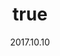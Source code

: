 ---
wip: "True"
id: "19770"
title:
  de: "Vergilbte Schatzkarte eines Meisterdiebes"
  en: "Timeworn Thief's Map"
  fr: "Carte de portail magique caché"
  ja: "転送魔紋の地図:深層"
  cn: "深层传送魔纹的地图"
  ko: "심층 전송 마법문양 지도"
layout: treasuremap
page_type: guide
categories: "treasuremap"
instanceType: "treasuremap"
date: "2017.10.10"
patchNumber: "4.1"
patchName: "The Legend Returns"
expac: "sb"
image: "/assets/img/content/klassen/Chocobo.webp"
terms:
    - term: "TreasureMaps"
    - term: "The Legend Returns"
sortid: 14
order: 14
plvl: 70
slug: "vergilbte_schatzkarte_eines_meisterdiebes"
maxpartysize: 8
treasuredungeons:
  - name: "the Hidden Canals of Uznair"
zones:
  - zonename: "The Lochs"
    fullimage: "/assets/img/TreasureMaps/Vergilbte Schatzkarte eines Meisterdiebes/Das Fenn/Das Fenn.webp"
    subimage:
      - "/assets/img/TreasureMaps/Vergilbte Schatzkarte eines Meisterdiebes/Das Fenn/A.webp"
      - "/assets/img/TreasureMaps/Vergilbte Schatzkarte eines Meisterdiebes/Das Fenn/B.webp"
      - "/assets/img/TreasureMaps/Vergilbte Schatzkarte eines Meisterdiebes/Das Fenn/C.webp"
      - "/assets/img/TreasureMaps/Vergilbte Schatzkarte eines Meisterdiebes/Das Fenn/D.webp"
  - zonename: "Yanxia"
    fullimage: "/assets/img/TreasureMaps/Vergilbte Schatzkarte eines Meisterdiebes/Yanxia/Yanxia.webp"
    subimage:
      - "/assets/img/TreasureMaps/Vergilbte Schatzkarte eines Meisterdiebes/Yanxia/A.webp"
      - "/assets/img/TreasureMaps/Vergilbte Schatzkarte eines Meisterdiebes/Yanxia/B.webp"
      - "/assets/img/TreasureMaps/Vergilbte Schatzkarte eines Meisterdiebes/Yanxia/C.webp"
      - "/assets/img/TreasureMaps/Vergilbte Schatzkarte eines Meisterdiebes/Yanxia/D.webp"
  - zonename: "The Azim Steppe"
    fullimage: "/assets/img/TreasureMaps/Vergilbte Schatzkarte eines Meisterdiebes/Azim-Steppe/Azim-Steppe.webp"
    subimage:
      - "/assets/img/TreasureMaps/Vergilbte Schatzkarte eines Meisterdiebes/Azim-Steppe/A.webp"
      - "/assets/img/TreasureMaps/Vergilbte Schatzkarte eines Meisterdiebes/Azim-Steppe/B.webp"
  - zonename: "The Ruby Sea"
    fullimage: "/assets/img/TreasureMaps/Vergilbte Schatzkarte eines Meisterdiebes/Rubinsee/Rubinsee.webp"
    subimage:
      - "/assets/img/TreasureMaps/Vergilbte Schatzkarte eines Meisterdiebes/Rubinsee/A.webp"
      - "/assets/img/TreasureMaps/Vergilbte Schatzkarte eines Meisterdiebes/Rubinsee/B.webp"
      - "/assets/img/TreasureMaps/Vergilbte Schatzkarte eines Meisterdiebes/Rubinsee/C.webp"
      - "/assets/img/TreasureMaps/Vergilbte Schatzkarte eines Meisterdiebes/Rubinsee/D.webp"
      - "/assets/img/TreasureMaps/Vergilbte Schatzkarte eines Meisterdiebes/Rubinsee/E.webp"
---